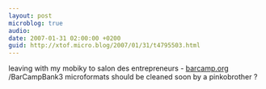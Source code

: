 ```yaml
---
layout: post
microblog: true
audio: 
date: 2007-01-31 02:00:00 +0200
guid: http://xtof.micro.blog/2007/01/31/t4795503.html
---
```

leaving with my mobiky to salon des entrepreneurs - [barcamp.org](http://barcamp.org) /BarCampBank3 microformats should be cleaned soon by a pinkobrother ?
